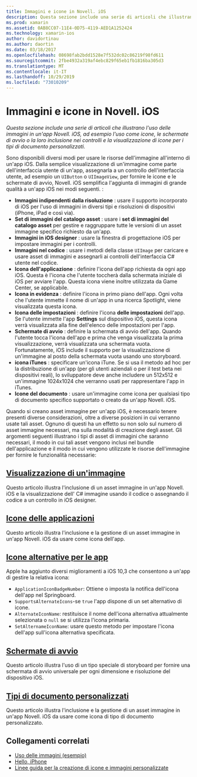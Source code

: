 ```yaml
---
title: Immagini e icone in Novell. iOS
description: Questa sezione include una serie di articoli che illustrano l'uso delle immagini in un'app Novell. iOS, ad esempio l'uso come icone, le schermate di avvio o la loro inclusione nei controlli e la visualizzazione di icone per i tipi di documento personalizzati.
ms.prod: xamarin
ms.assetid: 0AB8CC07-11E4-0D75-4119-AED1A1252424
ms.technology: xamarin-ios
author: davidortinau
ms.author: daortin
ms.date: 03/18/2017
ms.openlocfilehash: 08698fab2bdd1528e7f532dc02c86219f98fd611
ms.sourcegitcommit: 2fbe4932a319af4ebc829f65eb1fb1816ba305d3
ms.translationtype: MT
ms.contentlocale: it-IT
ms.lasthandoff: 10/29/2019
ms.locfileid: "73010209"
---
```

# <a name="images-and-icons-in-xamarinios"></a>Immagini e icone in Novell. iOS

_Questa sezione include una serie di articoli che illustrano l'uso delle immagini in un'app Novell. iOS, ad esempio l'uso come icone, le schermate di avvio o la loro inclusione nei controlli e la visualizzazione di icone per i tipi di documento personalizzati._

Sono disponibili diversi modi per usare le risorse dell'immagine all'interno di un'app iOS. Dalla semplice visualizzazione di un'immagine come parte dell'interfaccia utente di un'app, assegnarla a un controllo dell'interfaccia utente, ad esempio un `UIButton` o `UIImageView`, per fornire le icone e le schermate di avvio, Novell. iOS semplifica l'aggiunta di immagini di grande qualità a un'app iOS nei modi seguenti. : 

- **Immagini indipendenti dalla risoluzione** : usare il supporto incorporato di iOS per l'uso di immagini in diversi tipi e risoluzioni di dispositivi (iPhone, iPad e così via).
- **Set di immagini del catalogo asset** : usare i **set di immagini del catalogo asset** per gestire e raggruppare tutte le versioni di un asset immagine specifico richiesto da un'app.
- **Immagini in iOS designer** : usare la finestra di progettazione iOS per impostare immagini per i controlli.
- **Immagini nel codice** : usare i metodi della classe `UIImage` per caricare e usare asset di immagini e assegnarli ai controlli dell'interfaccia C# utente nel codice.
- **Icona dell'applicazione** : definire l'icona dell'app richiesta da ogni app iOS. Questa è l'icona che l'utente toccherà dalla schermata iniziale di iOS per avviare l'app. Questa icona viene inoltre utilizzata da Game Center, se applicabile.
- **Icona in evidenza** : definire l'icona in primo piano dell'app. Ogni volta che l'utente immette il nome di un'app in una ricerca Spotlight, viene visualizzata questa icona.
- **Icona delle impostazioni** : definire l'icona **delle impostazioni** dell'app. Se l'utente immette l'app **Settings** sul dispositivo iOS, questa icona verrà visualizzata alla fine dell'elenco delle impostazioni per l'app. 
- **Schermate di avvio** : definire la schermata di avvio dell'app. Quando l'utente tocca l'icona dell'app e prima che venga visualizzata la prima visualizzazione, verrà visualizzata una schermata vuota. Fortunatamente, iOS include il supporto per la visualizzazione di un'immagine al posto della schermata vuota usando uno storyboard. 
- **icona iTunes** : specificare un'icona iTune. Se si usa il metodo ad hoc per la distribuzione di un'app (per gli utenti aziendali o per il test beta nei dispositivi reali), lo sviluppatore deve anche includere un 512x512 e un'immagine 1024x1024 che verranno usati per rappresentare l'app in iTunes.
- **Icone del documento** : usare un'immagine come icona per qualsiasi tipo di documento specifico supportato o creato da un'app Novell. iOS.

Quando si creano asset immagine per un'app iOS, è necessario tenere presenti diverse considerazioni, oltre a diverse posizioni in cui verranno usate tali asset. Ognuno di questi ha un effetto su non solo sul numero di asset immagine necessari, ma sulla modalità di creazione degli asset. Gli argomenti seguenti illustrano i tipi di asset di immagini che saranno necessari, il modo in cui tali asset vengono inclusi nel bundle dell'applicazione e il modo in cui vengono utilizzate le risorse dell'immagine per fornire le funzionalità necessarie:

## <a name="displaying-an-imageiosapp-fundamentalsimages-iconsdisplaying-an-imagemd"></a>[Visualizzazione di un'immagine](~/ios/app-fundamentals/images-icons/displaying-an-image.md)

Questo articolo illustra l'inclusione di un asset immagine in un'app Novell. iOS e la visualizzazione dell' C# immagine usando il codice o assegnando il codice a un controllo in iOS designer.

## <a name="application-iconsiosapp-fundamentalsimages-iconsapp-iconsmd"></a>[Icone delle applicazioni](~/ios/app-fundamentals/images-icons/app-icons.md)

Questo articolo illustra l'inclusione e la gestione di un asset immagine in un'app Novell. iOS da usare come icona dell'app.

## <a name="alternate-app-iconsiosapp-fundamentalsimages-iconsalternate-app-iconsmd"></a>[Icone alternative per le app](~/ios/app-fundamentals/images-icons/alternate-app-icons.md)

Apple ha aggiunto diversi miglioramenti a iOS 10,3 che consentono a un'app di gestire la relativa icona:

- `ApplicationIconBadgeNumber`: Ottiene o imposta la notifica dell'icona dell'app nel Springboard.
- `SupportsAlternateIcons`-se `true` l'app dispone di un set alternativo di icone.
- `AlternateIconName`: restituisce il nome dell'icona alternativa attualmente selezionata o `null` se si utilizza l'icona primaria.
- `SetAlternameIconName`: usare questo metodo per impostare l'icona dell'app sull'icona alternativa specificata.

## <a name="launch-screensiosapp-fundamentalsimages-iconslaunch-screensmd"></a>[Schermate di avvio](~/ios/app-fundamentals/images-icons/launch-screens.md)

Questo articolo illustra l'uso di un tipo speciale di storyboard per fornire una schermata di avvio universale per ogni dimensione e risoluzione del dispositivo iOS.

## <a name="custom-document-typesiosapp-fundamentalsimages-iconscustom-document-typesmd"></a>[Tipi di documento personalizzati](~/ios/app-fundamentals/images-icons/custom-document-types.md)

Questo articolo illustra l'inclusione e la gestione di un asset immagine in un'app Novell. iOS da usare come icona di tipo di documento personalizzato.

## <a name="related-links"></a>Collegamenti correlati

- [Uso delle immagini (esempio)](https://docs.microsoft.com/samples/xamarin/ios-samples/workingwithimages)
- [Hello, iPhone](~/ios/get-started/hello-ios/index.md)
- [Linee guida per la creazione di icone e immagini personalizzate](https://developer.apple.com/library/ios/#documentation/UserExperience/Conceptual/MobileHIG/IconsImages/IconsImages.html)
